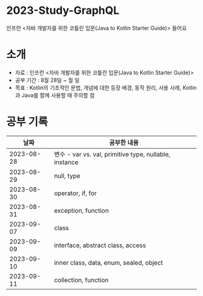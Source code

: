 # 2023-Study-GraphQL
인프런 <자바 개발자를 위한 코틀린 입문(Java to Kotlin Starter Guide)> 들어요

# 소개
- 자료 : 인프런 <자바 개발자를 위한 코틀린 입문(Java to Kotlin Starter Guide)>
- 공부 기간 : 8월 28일 ~ 월 일
- 목표 : Kotlin의 기초적인 문법, 개념에 대한 등장 배경, 동작 원리, 사용 사례, Kotlin과 Java를 함께 사용할 때 주의할 점

# 공부 기록

| 날짜         | 공부한 내용                                               |
|------------|------------------------------------------------------|
| 2023-08-28 | 변수 - var vs. val, primitive type, nullable, instance |
| 2023-08-29 | null, type                                           |
| 2023-08-30 | operator, if, for                                    |
| 2023-08-31 | exception, function                                  |
| 2023-09-07 | class                                                |
| 2023-09-09 | interface, abstract class, access                    |
| 2023-09-10 | inner class, data, enum, sealed, object              |
| 2023-09-11 | collection, function                                 |